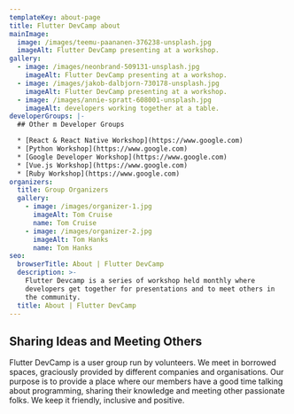```yaml
---
templateKey: about-page
title: Flutter DevCamp about
mainImage:
  image: /images/teemu-paananen-376238-unsplash.jpg
  imageAlt: Flutter DevCamp presenting at a workshop.
gallery:
  - image: /images/neonbrand-509131-unsplash.jpg
    imageAlt: Flutter DevCamp presenting at a workshop.
  - image: /images/jakob-dalbjorn-730178-unsplash.jpg
    imageAlt: Flutter DevCamp presenting at a workshop.
  - image: /images/annie-spratt-608001-unsplash.jpg
    imageAlt: developers working together at a table.
developerGroups: |-
  ## Other m Developer Groups

  * [React & React Native Workshop](https://www.google.com)
  * [Python Workshop](https://www.google.com)
  * [Google Developer Workshop](https://www.google.com)
  * [Vue.js Workshop](https://www.google.com)
  * [Ruby Workshop](https://www.google.com)
organizers:
  title: Group Organizers
  gallery:
    - image: /images/organizer-1.jpg
      imageAlt: Tom Cruise
      name: Tom Cruise
    - image: /images/organizer-2.jpg
      imageAlt: Tom Hanks
      name: Tom Hanks
seo:
  browserTitle: About | Flutter DevCamp
  description: >-
    Flutter Devcamp is a series of workshop held monthly where
    developers get together for presentations and to meet others in
    the community.
  title: About | Flutter DevCamp
---
```

## Sharing Ideas and Meeting Others

Flutter DevCamp is a user group run by volunteers. We meet in borrowed spaces, graciously provided by different companies and organisations. Our purpose is to provide a place where our members have a good time talking about programming, sharing their knowledge and meeting other passionate folks. We keep it friendly, inclusive and positive.
